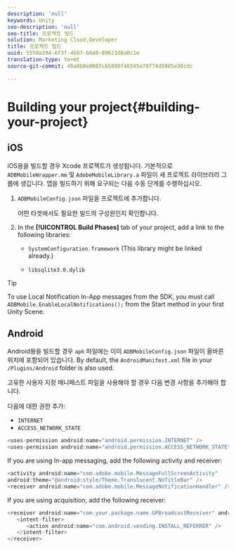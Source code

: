 ```yaml
---
description: 'null'
keywords: Unity
seo-description: 'null'
seo-title: 프로젝트 빌드
solution: Marketing Cloud,Developer
title: 프로젝트 빌드
uuid: 5550a394-6f3f-4b87-b840-89621d8a0c1e
translation-type: tm+mt
source-git-commit: 46a0b8e0087c65880f46545a78f74d5985e36cdc

---
```



# Building your project{#building-your-project}

## iOS

iOS용을 빌드할 경우 Xcode 프로젝트가 생성됩니다. 기본적으로 `ADBMobileWrapper.mm` 및 `AdobeMobileLibrary.a` 파일이 새 프로젝트 라이브러리 그룹에 생깁니다. 앱을 빌드하기 위해 요구되는 다음 수동 단계를 수행하십시오.

1. `ADBMobileConfig.json` 파일을 프로젝트에 추가합니다.

   어떤 타겟에서도 필요한 빌드의 구성원인지 확인합니다.

1. In the **[!UICONTROL Build Phases]** tab of your project, add a link to the following libraries:

   * `SystemConfiguration.framework`
(This library might be linked already.)

   * `libsqlite3.0.dylib`

>[!TIP]
>
>To use Local Notification In-App messages from the SDK, you must call `ADBMobile.EnableLocalNotifications();` from the Start method in your first Unity Scene.

## Android

Android용을 빌드할 경우 `apk` 파일에는 이미 `ADBMobileConfig.json` 파일이 올바른 위치에 포함되어 있습니다. By default, the `AndroidManifest.xml` file in your `/Plugins/Android` folder is also used.

고유한 사용자 지정 매니페스트 파일을 사용해야 할 경우 다음 변경 사항을 추가해야 합니다.

다음에 대한 권한 추가:

* `INTERNET`
* `ACCESS_NETWORK_STATE`

```java
<uses-permission android:name="android.permission.INTERNET" /> 
<uses-permission android:name="android.permission.ACCESS_NETWORK_STATE" />
```

If you are using In-app messaging, add the following activity and receiver:

```java
<activity android:name="com.adobe.mobile.MessageFullScreenActivity"  
android:theme="@android:style/Theme.Translucent.NoTitleBar" /> 
<receiver android:name="com.adobe.mobile.MessageNotificationHandler" /> 
```

If you are using acquisition, add the following receiver:

```java
<receiver android:name="com.your.package.name.GPBroadcastReceiver" android:exported="true"> 
   <intent-filter> 
      <action android:name="com.android.vending.INSTALL_REFERRER" /> 
   </intent-filter> 
</receiver>
```
